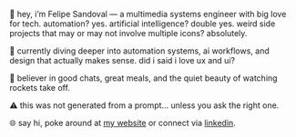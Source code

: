 👋 hey, i’m Felipe Sandoval — a multimedia systems engineer with big love for tech. automation? yes. artificial intelligence? double yes. weird side projects that may or may not involve multiple icons? absolutely.

🌱 currently diving deeper into automation systems, ai workflows, and design that actually makes sense. did i said i love ux and ui?

📡 believer in good chats, great meals, and the quiet beauty of watching rockets take off.

⚠️ this was not generated from a prompt... unless you ask the right one.

🌐 say hi, poke around at [my website](https://www.felipsandoval.com) or connect via [linkedin](https://www.linkedin.com/in/felipesandovalsibada).
